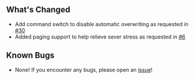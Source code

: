 ## What's Changed
* Add command switch to disable automatic overwriting as requested in [#30](https://github.com/johnkiddjr/PlexMatch-File-Generator/issues/30)
* Added paging support to help relieve sever stress as requested in [#6](https://github.com/johnkiddjr/PlexMatch-File-Generator/issues/6)

## Known Bugs
* None! If you encounter any bugs, please open an [issue](https://github.com/johnkiddjr/PlexMatch-File-Generator/issues/new)!